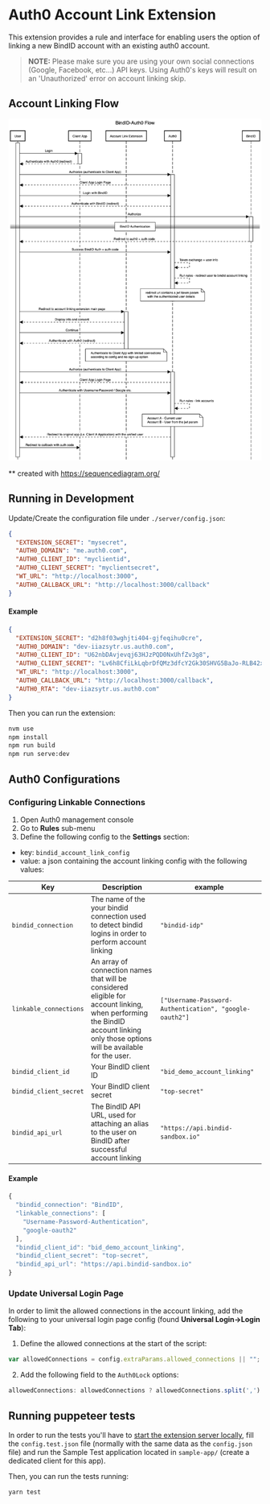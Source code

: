 # Auth0 Account Link Extension

This extension provides a rule and interface for enabling users the option of linking a new BindID account
with an existing auth0 account.

> **NOTE:** Please make sure you are using your own social connections (Google, Facebook, etc...) API keys. Using Auth0's keys will result on an 'Unauthorized' error on account linking skip.

## Account Linking Flow

![image](docs/images/bindid-auth0-flow.png)

** created with https://sequencediagram.org/
## Running in Development

Update/Create the configuration file under `./server/config.json`:

```json
{
  "EXTENSION_SECRET": "mysecret",
  "AUTH0_DOMAIN": "me.auth0.com",
  "AUTH0_CLIENT_ID": "myclientid",
  "AUTH0_CLIENT_SECRET": "myclientsecret",
  "WT_URL": "http://localhost:3000",
  "AUTH0_CALLBACK_URL": "http://localhost:3000/callback"
}
```

#### Example

```json
{
  "EXTENSION_SECRET": "d2h8f03wghjti404-gjfeqihu0cre",
  "AUTH0_DOMAIN": "dev-iiazsytr.us.auth0.com",
  "AUTH0_CLIENT_ID": "U62nbDAvjevqj63HJzPQD0NxUhfZv3g8",
  "AUTH0_CLIENT_SECRET": "Lv6h8CfiLkLqbrDfQMz3dfcY2Gk30SHVG5BaJo-RLB42xoJeSe3PEuazfs-6UacC",
  "WT_URL": "http://localhost:3000",
  "AUTH0_CALLBACK_URL": "http://localhost:3000/callback",
  "AUTH0_RTA": "dev-iiazsytr.us.auth0.com"
}

```

Then you can run the extension:

```bash
nvm use
npm install
npm run build
npm run serve:dev
```

## Auth0 Configurations

### Configuring Linkable Connections

1. Open Auth0 management console
2. Go to **Rules** sub-menu
3. Define the following config to the **Settings** section:

* key: `bindid_account_link_config`
* value: a json containing the account linking config with the following values:


| Key  	| Description | example
|---	|---	|---	|	
|  `bindid_connection` 	| The name of the your bindid connection used to detect bindid logins in order to perform account linking  	|  `"bindid-idp"` 	|   	
|  `linkable_connections` 	|  An array of connection names that will be considered eligible for account linking, when performing the BindID account linking only those options will be available for the user. 	|  `["Username-Password-Authentication", "google-oauth2"]`  	|  
| `bindid_client_id` | Your BindID client ID | `"bid_demo_account_linking"`
| `bindid_client_secret` | Your BindID client secret | `"top-secret"`
| `bindid_api_url` | The BindID API URL, used for attaching an alias to the user on BindID after successful account linking | `"https://api.bindid-sandbox.io"`

#### Example

```js
{
  "bindid_connection": "BindID",
  "linkable_connections": [
    "Username-Password-Authentication",
    "google-oauth2"
  ],
  "bindid_client_id": "bid_demo_account_linking",
  "bindid_client_secret": "top-secret",
  "bindid_api_url": "https://api.bindid-sandbox.io"
}
```

### Update Universal Login Page

In order to limit the allowed connections in the account linking, add the following to your universal login page config (found **Universal Login->Login Tab**):

1. Define the allowed connections at the start of the script:
```js 
var allowedConnections = config.extraParams.allowed_connections || "";
```
2. Add the following field to the `Auth0Lock` options:
```js
allowedConnections: allowedConnections ? allowedConnections.split(',') : null,
```

## Running puppeteer tests

In order to run the tests you'll have to [start the extension server locally](https://github.com/auth0-extensions/auth0-account-link-extension#running-in-development), fill the `config.test.json` file (normally with the same data as the `config.json` file) and run the Sample Test application located in `sample-app/` (create a dedicated client for this app).

Then, you can run the tests running:
```bash
yarn test
```

